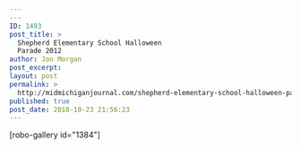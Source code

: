 ```yaml
---
---
ID: 1493
post_title: >
  Shepherd Elementary School Halloween
  Parade 2012
author: Jon Morgan
post_excerpt:
layout: post
permalink: >
  http://midmichiganjournal.com/shepherd-elementary-school-halloween-parade-2012
published: true
post_date: 2018-10-23 21:56:23
---
```

[robo-gallery id="1384"]